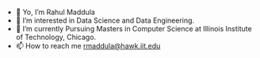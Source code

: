 - 👋 Yo, I’m Rahul Maddula
- 👀 I’m interested in Data Science and Data Engineering.
- 🌱 I’m currently Pursuing Masters in Computer Science at Illinois Institute of Technology, Chicago.
- 📫 How to reach me rmaddula@hawk.iit.edu

<!---
rahulmaddula231/rahulmaddula231 is a ✨ special ✨ repository because its `README.md` (this file) appears on your GitHub profile.
You can click the Preview link to take a look at your changes.
--->
